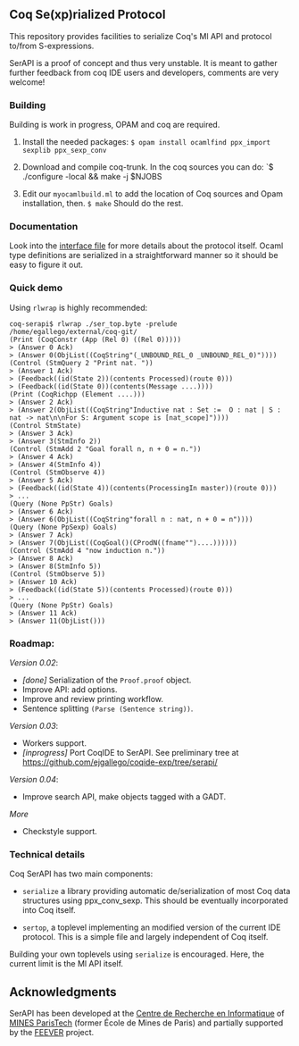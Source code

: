 ## Coq Se(xp)rialized Protocol

This repository provides facilities to serialize Coq's Ml API and protocol to/from S-expressions.

SerAPI is a proof of concept and thus very unstable. It is meant to gather further feedback from coq IDE users and developers, comments
are very welcome!

### Building

Building is work in progress, OPAM and coq are required.

1. Install the needed packages:
   `$ opam install ocamlfind ppx_import sexplib ppx_sexp_conv`

2. Download and compile coq-trunk. In the coq sources you can do:
   `$ ./configure -local && make -j $NJOBS

3. Edit our `myocamlbuild.ml` to add the location of Coq sources and Opam installation, then.
   `$ make`
   Should do the rest.

### Documentation

Look into the [interface file](sertop/sertop_protocol.mli) for more details about the protocol itself. Ocaml type definitions are serialized in a straightforward manner so it should be easy to figure it out.

### Quick demo

Using `rlwrap` is highly recommended:

```
coq-serapi$ rlwrap ./ser_top.byte -prelude /home/egallego/external/coq-git/
(Print (CoqConstr (App (Rel 0) ((Rel 0)))))
> (Answer 0 Ack)
> (Answer 0(ObjList((CoqString"(_UNBOUND_REL_0 _UNBOUND_REL_0)"))))
(Control (StmQuery 2 "Print nat. "))
> (Answer 1 Ack)
> (Feedback((id(State 2))(contents Processed)(route 0)))
> (Feedback((id(State 0))(contents(Message ....))))
(Print (CoqRichpp (Element ....)))
> (Answer 2 Ack)
> (Answer 2(ObjList((CoqString"Inductive nat : Set :=  O : nat | S : nat -> nat\n\nFor S: Argument scope is [nat_scope]"))))
(Control StmState)
> (Answer 3 Ack)
> (Answer 3(StmInfo 2))
(Control (StmAdd 2 "Goal forall n, n + 0 = n."))
> (Answer 4 Ack)
> (Answer 4(StmInfo 4))
(Control (StmObserve 4))
> (Answer 5 Ack)
> (Feedback((id(State 4))(contents(ProcessingIn master))(route 0)))
> ...
(Query (None PpStr) Goals)
> (Answer 6 Ack)
> (Answer 6(ObjList((CoqString"forall n : nat, n + 0 = n"))))
(Query (None PpSexp) Goals)
> (Answer 7 Ack)
> (Answer 7(ObjList((CoqGoal()(CProdN((fname"")....))))))
(Control (StmAdd 4 "now induction n."))
> (Answer 8 Ack)
> (Answer 8(StmInfo 5))
(Control (StmObserve 5))
> (Answer 10 Ack)
> (Feedback((id(State 5))(contents Processed)(route 0)))
> ...
(Query (None PpStr) Goals)
> (Answer 11 Ack)
> (Answer 11(ObjList()))

```

### Roadmap:

_Version 0.02_:

 - *[done]* Serialization of the `Proof.proof` object.
 - Improve API: add options.
 - Improve and review printing workflow.
 - Sentence splitting `(Parse (Sentence string))`.

_Version 0.03_:

 - Workers support.
 - *[inprogress]* Port CoqIDE to SerAPI. See preliminary tree at https://github.com/ejgallego/coqide-exp/tree/serapi/

_Version 0.04_:

 - Improve search API, make objects tagged with a GADT.

_More_

 - Checkstyle support.

### Technical details

Coq SerAPI has two main components:

- `serialize` a library providing automatic de/serialization of most Coq data structures using ppx_conv_sexp. This should be eventually incorporated into Coq itself.

- `sertop`, a toplevel implementing an modified version of the current IDE protocol. This is a simple file and largely independent of Coq itself.

Building your own toplevels using `serialize` is encouraged. Here, the current limit is the Ml API itself.

## Acknowledgments

SerAPI has been developed at the
[Centre de Recherche en Informatique](https://www.cri.ensmp.fr/") of
[MINES ParisTech](http://www.mines-paristech.fr/) (former École de
Mines de Paris) and partially supported by the
[FEEVER](http://www.feever.fr) project.
